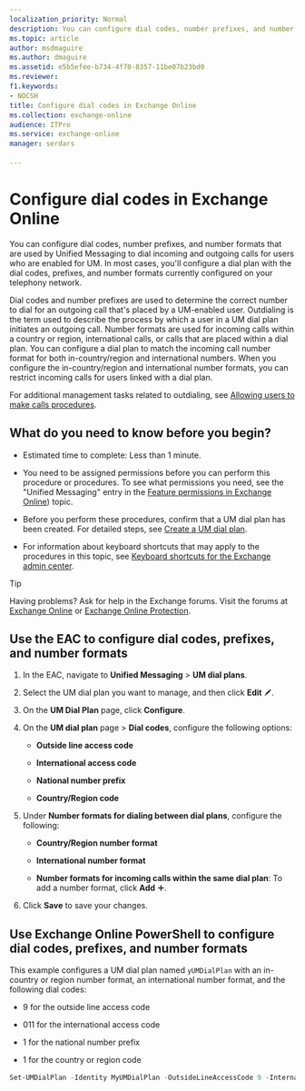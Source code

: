 ```yaml
---
localization_priority: Normal
description: You can configure dial codes, number prefixes, and number formats that are used by Unified Messaging to dial incoming and outgoing calls for users who are enabled for UM. In most cases, you'll configure a dial plan with the dial codes, prefixes, and number formats currently configured on your telephony network.
ms.topic: article
author: msdmaguire
ms.author: dmaguire
ms.assetid: e5b5efee-b734-4f70-8357-11be07b23bd0
ms.reviewer: 
f1.keywords:
- NOCSH
title: Configure dial codes in Exchange Online
ms.collection: exchange-online
audience: ITPro
ms.service: exchange-online
manager: serdars

---
```


# Configure dial codes in Exchange Online

You can configure dial codes, number prefixes, and number formats that are used by Unified Messaging to dial incoming and outgoing calls for users who are enabled for UM. In most cases, you'll configure a dial plan with the dial codes, prefixes, and number formats currently configured on your telephony network.

Dial codes and number prefixes are used to determine the correct number to dial for an outgoing call that's placed by a UM-enabled user. Outdialing is the term used to describe the process by which a user in a UM dial plan initiates an outgoing call. Number formats are used for incoming calls within a country or region, international calls, or calls that are placed within a dial plan. You can configure a dial plan to match the incoming call number format for both in-country/region and international numbers. When you configure the in-country/region and international number formats, you can restrict incoming calls for users linked with a dial plan.

For additional management tasks related to outdialing, see [Allowing users to make calls procedures](allow-users-to-make-calls-procedures.md).

## What do you need to know before you begin?

- Estimated time to complete: Less than 1 minute.

- You need to be assigned permissions before you can perform this procedure or procedures. To see what permissions you need, see the "Unified Messaging" entry in the [Feature permissions in Exchange Online](../../permissions-exo/feature-permissions.md)) topic.

- Before you perform these procedures, confirm that a UM dial plan has been created. For detailed steps, see [Create a UM dial plan](../../voice-mail-unified-messaging/connect-voice-mail-system/create-um-dial-plan.md).

- For information about keyboard shortcuts that may apply to the procedures in this topic, see [Keyboard shortcuts for the Exchange admin center](../../accessibility/keyboard-shortcuts-in-admin-center.md).

> [!TIP]
> Having problems? Ask for help in the Exchange forums. Visit the forums at [Exchange Online](https://social.technet.microsoft.com/forums/msonline/home?forum=onlineservicesexchange) or [Exchange Online Protection](https://social.technet.microsoft.com/forums/forefront/home?forum=FOPE).

## Use the EAC to configure dial codes, prefixes, and number formats

1. In the EAC, navigate to **Unified Messaging** \> **UM dial plans**.

2. Select the UM dial plan you want to manage, and then click **Edit** ![Edit icon](../../media/ITPro_EAC_EditIcon.gif).

3. On the **UM Dial Plan** page, click **Configure**.

4. On the **UM dial plan** page \> **Dial codes**, configure the following options:

   - **Outside line access code**

   - **International access code**

   - **National number prefix**

   - **Country/Region code**

5. Under **Number formats for dialing between dial plans**, configure the following:

   - **Country/Region number format**

   - **International number format**

   - **Number formats for incoming calls within the same dial plan**: To add a number format, click **Add** ![Add Icon](../../media/ITPro_EAC_AddIcon.gif).

6. Click **Save** to save your changes.

## Use Exchange Online PowerShell to configure dial codes, prefixes, and number formats

This example configures a UM dial plan named `yUMDialPlan` with an in-country or region number format, an international number format, and the following dial codes:

- 9 for the outside line access code

- 011 for the international access code

- 1 for the national number prefix

- 1 for the country or region code

```PowerShell
Set-UMDialPlan -Identity MyUMDialPlan -OutsideLineAccessCode 9 -InternationalAccessCode 011 -NationalNumberPrefix 1 CountryorRegionCode 1 -InCountryOrRegionNumberFormat 1425xxxxxxx -InternationalNumberFormat 441425xxxxxxx
```
